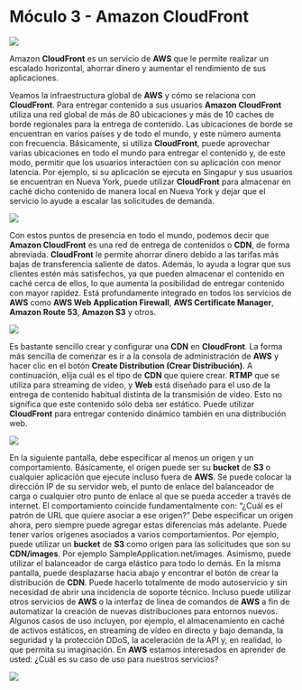# Móculo 3 - Amazon CloudFront

![](https://i.imgur.com/ABKffTv.png)

Amazon **CloudFront** es un servicio de **AWS** que le permite realizar un escalado horizontal, ahorrar dinero y aumentar el rendimiento de sus aplicaciones. 

Veamos la infraestructura global de **AWS** y cómo se relaciona con **CloudFront**. Para entregar contenido a sus usuarios **Amazon CloudFront** utiliza una red global de más de 80 ubicaciones y más de 10 caches de borde regionales para la entrega de contenido. Las ubicaciones de borde se encuentran en varios países y de todo el mundo, y este número aumenta con frecuencia. Básicamente, si utiliza **CloudFront**, puede aprovechar varias ubicaciones en todo el mundo para entregar el contenido y, de este modo, permitir que los usuarios interactúen con su aplicación con menor latencia. Por ejemplo, si su aplicación se ejecuta en Singapur y sus usuarios se encuentran en Nueva York, puede utilizar **CloudFront** para almacenar en caché dicho contenido de manera local en Nueva York y dejar que el servicio lo ayude a escalar las solicitudes de demanda.

![](https://i.imgur.com/14xlabo.png)

Con estos puntos de presencia en todo el mundo, podemos decir que **Amazon CloudFront** es una red de entrega de contenidos o **CDN**, de forma abreviada. **CloudFront** le permite ahorrar dinero debido a las tarifas más bajas de transferencia saliente de datos. Además, lo ayuda a lograr que sus clientes estén más satisfechos, ya que pueden almacenar el contenido en caché cerca de ellos, lo que aumenta la posibilidad de entregar contenido con mayor rapidez. Está profundamente integrado en todos los servicios de **AWS** como **AWS Web Application Firewall**, **AWS Certificate Manager**,  **Amazon Route 53**, **Amazon S3** y otros. 

![](https://i.imgur.com/vUuWZK9.png)

Es bastante sencillo crear y configurar una **CDN** en **CloudFront**. La forma más sencilla de comenzar es ir a la consola de administración de **AWS** y hacer clic en el botón **Create Distribution (Crear Distribución)**. A continuación, elija cuál es el tipo de **CDN** que quiere crear. **RTMP** que se utiliza para streaming de video, y **Web** está diseñado para el uso de la entrega de contenido habitual distinta de la transmisión de video. Esto no significa que este contenido sólo deba ser estático. Puede utilizar **CloudFront** para entregar contenido dinámico también en una distribución web.

![](https://i.imgur.com/73Tk9F4.png)

En la siguiente pantalla, debe especificar al menos un origen y un comportamiento. Básicamente, el origen puede ser su **bucket** de **S3** o cualquier aplicación que ejecute incluso fuera de **AWS**. Se puede colocar la dirección IP de su servidor web, el punto de enlace del balanceador de carga o cualquier otro punto de enlace al que se pueda acceder a través de internet. El comportamiento coincide fundamentalmente con: “¿Cuál es el patrón de URL que quiere asociar a ese origen?” Debe especificar un origen ahora, pero siempre puede agregar estas diferencias más adelante. Puede tener varios orígenes asociados a varios comportamientos. Por ejemplo, puede utilizar un **bucket** de **S3** como origen para las solicitudes que son su **CDN/images**. Por ejemplo SampleApplication.net/images. Asimismo, puede utilizar el balanceador de carga elástico para todo lo demás. En la misma pantalla, puede desplazarse hacia abajo y encontrar el botón de crear la distribución de **CDN**. Puede hacerlo totalmente de modo autoservicio y sin necesidad de abrir una incidencia de soporte técnico. Incluso puede utilizar otros servicios de **AWS** o la interfaz de línea de comandos de **AWS** a fin de automatizar la creación de nuevas distribuciones para entornos nuevos.
Algunos casos de uso incluyen, por ejemplo, el almacenamiento en caché de activos estáticos, en streaming de vídeo en directo y bajo demanda, la seguridad y la protección DDoS, la aceleración de la API y, en realidad, lo que permita su imaginación. En **AWS** estamos interesados en aprender de usted: ¿Cuál es su caso de uso para nuestros servicios?

![](https://i.imgur.com/FZIdMN4.png)